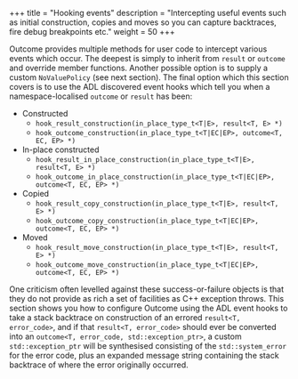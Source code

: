 +++
title = "Hooking events"
description = "Intercepting useful events such as initial construction, copies and moves so you can capture backtraces, fire debug breakpoints etc."
weight = 50
+++

Outcome provides multiple methods for user code to intercept various events which occur.
The deepest is simply to inherit from `result` or `outcome` and override member functions.
Another possible option is to supply a custom `NoValuePolicy` (see next section).
The final option which this section covers is to use the ADL discovered event hooks
which tell you when a namespace-localised `outcome` or `result` has been:

- Constructed
  - `hook_result_construction(in_place_type_t<T|E>, result<T, E> *)`
  - `hook_outcome_construction(in_place_type_t<T|EC|EP>, outcome<T, EC, EP> *)`
- In-place constructed
  - `hook_result_in_place_construction(in_place_type_t<T|E>, result<T, E> *)`
  - `hook_outcome_in_place_construction(in_place_type_t<T|EC|EP>, outcome<T, EC, EP> *)`
- Copied
  - `hook_result_copy_construction(in_place_type_t<T|E>, result<T, E> *)`
  - `hook_outcome_copy_construction(in_place_type_t<T|EC|EP>, outcome<T, EC, EP> *)`
- Moved
  - `hook_result_move_construction(in_place_type_t<T|E>, result<T, E> *)`
  - `hook_outcome_move_construction(in_place_type_t<T|EC|EP>, outcome<T, EC, EP> *)`

One criticism often levelled against these success-or-failure objects is that they do
not provide as rich a set of facilities as C++ exception throws. This section shows
you how to configure Outcome using the ADL event hooks to take a stack backtrace on
construction of an errored `result<T, error_code>`,
and if that `result<T, error_code>` should ever be converted into an `outcome<T, error_code, std::exception_ptr>`,
a custom `std::exception_ptr` will be synthesised consisting of the `std::system_error`
for the error code, plus an expanded message string containing the stack backtrace of where
the error originally occurred.

